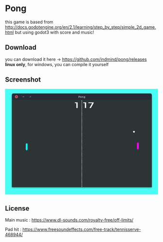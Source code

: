 # Pong

this game is based from http://docs.godotengine.org/en/2.1/learning/step_by_step/simple_2d_game.html but using godot3 with score and music!

## Download
you can download it here -> https://github.com/indmind/pong/releases __linux only__, for windows, you can compile it yourself

## Screenshot

![Screenshot](screenshot.png)

## License
Main music : https://www.dl-sounds.com/royalty-free/off-limits/

Pad hit    : https://www.freesoundeffects.com/free-track/tennisserve-468944/
